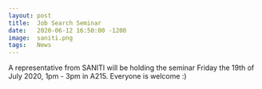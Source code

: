 ```yaml
---
layout: post
title:  Job Search Seminar
date:   2020-06-12 16:50:00 -1200
image:  saniti.png
tags:   News
---
```


A representative from SANITI will be holding the seminar Friday the 19th of July 2020, 1pm - 3pm in A215.
Everyone is welcome :)
